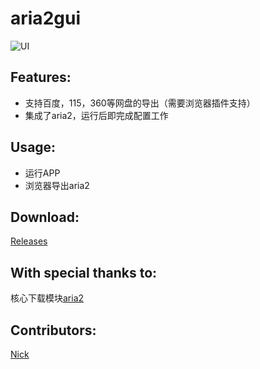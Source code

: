 aria2gui
===========

![UI](http://i.imgur.com/Jq8Ttyc.png)

## Features:

- 支持百度，115，360等网盘的导出（需要浏览器插件支持）
- 集成了aria2，运行后即完成配置工作

## Usage:

- 运行APP
- 浏览器导出aria2

## Download:

 [Releases](https://github.com/yangshun1029/aria2gui/releases)

## With special thanks to:  

 核心下载模块[aria2](http://aria2.sourceforge.net/)


## Contributors:  

[Nick](https://github.com/yangshun1029)



